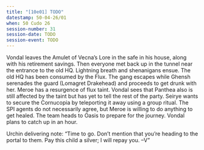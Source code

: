 ```yaml
---
title: "[10e01] TODO"
datestamp: 50-04-26/01
when: 50 Cudo 26
session-number: 31
session-date: TODO
session-event: TODO
---
```


Vondal leaves the Amulet of Vecna’s Lore in the safe in his house, along with his retirement savings. Then everyone met back up in the tunnel near the entrance to the old HQ. Lightning breath and shenanigans ensue. The old HQ has been consumed by the Flux. The gang escapes while Ghensh serenades the guard (Lomagret Drakehead) and proceeds to get drunk with her. Meroe has a resurgence of flux taint. Vondal sees that Panthea also is still affected by the taint but has yet to tell the rest of the party. Seirye wants to secure the Cornucopia by teleporting it away using a group ritual. The SPI agents do not necessarily agree, but Meroe is willing to do anything to get healed. The team heads to Oasis to prepare for the journey. Vondal plans to catch up in an hour.

Urchin delivering note: “Time to go. Don’t mention that you’re heading to the portal to them. Pay this child a silver; I will repay you. –V”
